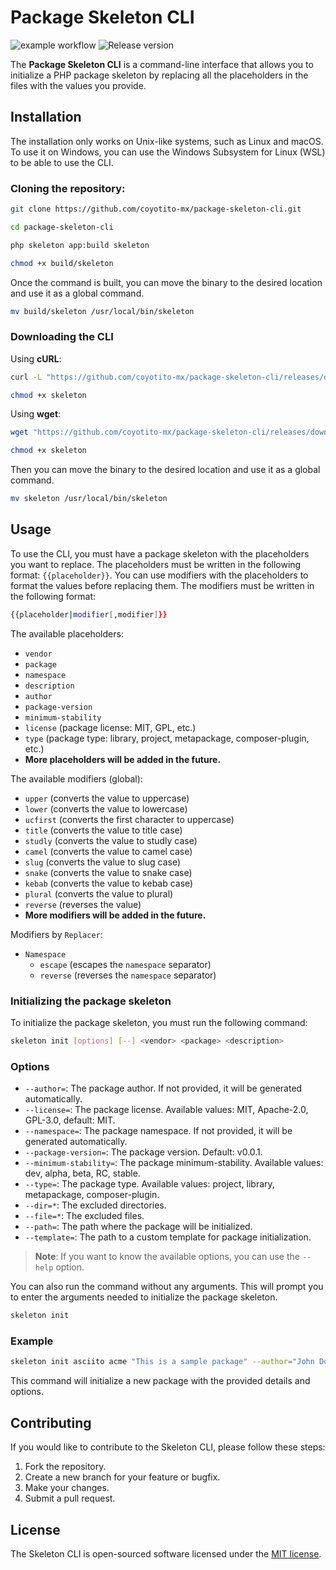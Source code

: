 
# Package Skeleton CLI

![example workflow](https://github.com/coyotito-mx/package-skeleton-cli/actions/workflows/tests.yml/badge.svg)
![Release version](https://img.shields.io/github/v/release/laravel/laravel?label=Release%20Version&color=2cbe4e&labelColor=444d56)

The **Package Skeleton CLI** is a command-line interface that allows you to initialize a PHP package skeleton by replacing all the placeholders in the files with the values you provide.


## Installation

The installation only works on Unix-like systems, such as Linux and macOS. To use it on Windows, you can use the Windows Subsystem for Linux (WSL) to be able to use the CLI.

### Cloning the repository:

```bash
git clone https://github.com/coyotito-mx/package-skeleton-cli.git

cd package-skeleton-cli

php skeleton app:build skeleton

chmod +x build/skeleton
```

Once the command is built, you can move the binary to the desired location and use it as a global command.

```bash
mv build/skeleton /usr/local/bin/skeleton
```

### Downloading the CLI

Using **cURL**:
```bash
curl -L "https://github.com/coyotito-mx/package-skeleton-cli/releases/download/v0.0.3/skeleton" -o skeleton

chmod +x skeleton
```

Using **wget**:
```bash
wget "https://github.com/coyotito-mx/package-skeleton-cli/releases/download/v0.0.3/skeleton" -O skeleton

chmod +x skeleton
```

Then you can move the binary to the desired location and use it as a global command.

```bash
mv skeleton /usr/local/bin/skeleton
```

## Usage

To use the CLI, you must have a package skeleton with the placeholders you want to replace. The placeholders must be written in the following format: `{{placeholder}}`. You can use modifiers with the placeholders to format the values before replacing them. The modifiers must be written in the following format:

```bash
{{placeholder|modifier[,modifier]}}
```

The available placeholders:

- `vendor`
- `package`
- `namespace`
- `description`
- `author`
- `package-version`
- `minimum-stability`
- `license` (package license: MIT, GPL, etc.)
- `type` (package type: library, project, metapackage, composer-plugin, etc.)
- **More placeholders will be added in the future.**

The available modifiers (global):

- `upper` (converts the value to uppercase)
- `lower` (converts the value to lowercase)
- `ucfirst` (converts the first character to uppercase)
- `title` (converts the value to title case)
- `studly` (converts the value to studly case)
- `camel` (converts the value to camel case)
- `slug` (converts the value to slug case)
- `snake` (converts the value to snake case)
- `kebab` (converts the value to kebab case)
- `plural` (converts the value to plural)
- `reverse` (reverses the value)
- **More modifiers will be added in the future.**

Modifiers by `Replacer`:

- `Namespace`
    - `escape` (escapes the `namespace` separator)
    - `reverse` (reverses the `namespace` separator)

### Initializing the package skeleton

To initialize the package skeleton, you must run the following command:

```bash
skeleton init [options] [--] <vendor> <package> <description>
```

### Options

- `--author=`: The package author. If not provided, it will be generated automatically.
- `--license=`: The package license. Available values: MIT, Apache-2.0, GPL-3.0, default: MIT.
- `--namespace=`: The package namespace. If not provided, it will be generated automatically.
- `--package-version=`: The package version. Default: v0.0.1.
- `--minimum-stability=`: The package minimum-stability. Available values: dev, alpha, beta, RC, stable.
- `--type=`: The package type. Available values: project, library, metapackage, composer-plugin.
- `--dir=*`: The excluded directories.
- `--file=*`: The excluded files.
- `--path=`: The path where the package will be initialized.
- `--template=`: The path to a custom template for package initialization.

> **Note**: If you want to know the available options, you can use the `--help` option.

You can also run the command without any arguments. This will prompt you to enter the arguments needed to initialize the package skeleton.

```bash
skeleton init
```

### Example

```bash
skeleton init asciito acme "This is a sample package" --author="John Doe" --license=MIT --namespace="Asciito\\Acme" --package-version=v1.0.0 --minimum-stability=stable --type=library --path=./packages
```

This command will initialize a new package with the provided details and options.

## Contributing

If you would like to contribute to the Skeleton CLI, please follow these steps:

1. Fork the repository.
2. Create a new branch for your feature or bugfix.
3. Make your changes.
4. Submit a pull request.

## License

The Skeleton CLI is open-sourced software licensed under the [MIT license](https://opensource.org/licenses/MIT).
